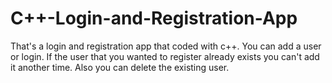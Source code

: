 # C++-Login-and-Registration-App
That's a login and registration app that coded with c++.
You can add a user or login.
If the user that you wanted to register already exists you can't add it another time.
Also you can delete the existing user.
